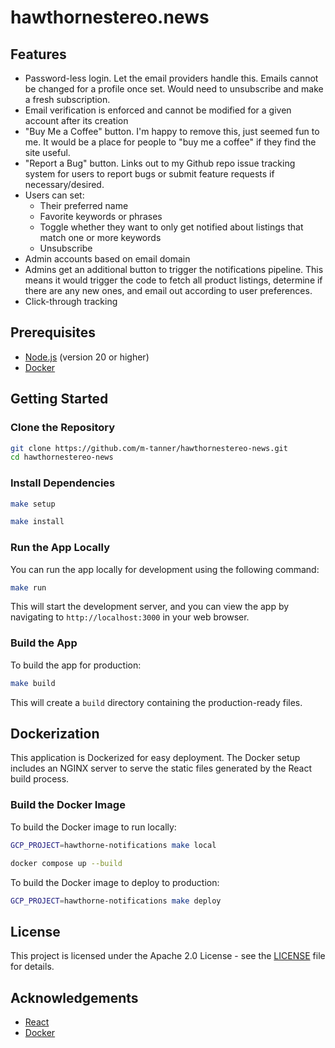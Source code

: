 # hawthornestereo.news

## Features

- Password-less login. Let the email providers handle this. Emails cannot be changed for a profile once set. Would need to unsubscribe and make a fresh subscription.
- Email verification is enforced and cannot be modified for a given account after its creation
- "Buy Me a Coffee" button. I'm happy to remove this, just seemed fun to me. It would be a place for people to "buy me a coffee" if they find the site useful.
- "Report a Bug" button. Links out to my Github repo issue tracking system for users to report bugs or submit feature requests if necessary/desired.
- Users can set:
  - Their preferred name
  - Favorite keywords or phrases
  - Toggle whether they want to only get notified about listings that match one or more keywords
  - Unsubscribe
- Admin accounts based on email domain
- Admins get an additional button to trigger the notifications pipeline. This means it would trigger the code to fetch all product listings, determine if there are any new ones, and email out according to user preferences.
- Click-through tracking

## Prerequisites

- [Node.js](https://nodejs.org/) (version 20 or higher)
- [Docker](https://www.docker.com/get-started)

## Getting Started

### Clone the Repository

```bash
git clone https://github.com/m-tanner/hawthornestereo-news.git
cd hawthornestereo-news
```

### Install Dependencies

```bash
make setup
```

```bash
make install
```

### Run the App Locally

You can run the app locally for development using the following command:

```bash
make run
```

This will start the development server, and you can view the app by navigating to `http://localhost:3000` in your web
browser.

### Build the App

To build the app for production:

```bash
make build
```

This will create a `build` directory containing the production-ready files.

## Dockerization

This application is Dockerized for easy deployment. The Docker setup includes an NGINX server to serve the static files
generated by the React build process.

### Build the Docker Image

To build the Docker image to run locally:

```bash
GCP_PROJECT=hawthorne-notifications make local
```

```bash
docker compose up --build
```

To build the Docker image to deploy to production:

```bash
GCP_PROJECT=hawthorne-notifications make deploy
```

## License

This project is licensed under the Apache 2.0 License - see the [LICENSE](LICENSE) file for details.

## Acknowledgements

- [React](https://reactjs.org/)
- [Docker](https://www.docker.com/)
